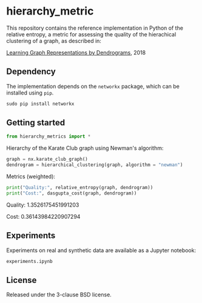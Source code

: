 # hierarchy_metric

This repository contains the reference implementation in Python of the relative entropy, a metric for assessing the quality of the hierachical clustering of a graph, as described in:

[Learning Graph Representations by Dendrograms](http://arxiv.org/abs/1807.05087), 2018

## Dependency

The implementation depends on the `networkx` package,
which can be installed using `pip`.

```python
sudo pip install networkx
```

## Getting started

```python
from hierarchy_metrics import *
```

Hierarchy of the Karate Club graph using Newman's algorithm:

```python
graph = nx.karate_club_graph()
dendrogram = hierarchical_clustering(graph, algorithm = "newman")
```

Metrics (weighted):
 
```python
print("Quality:", relative_entropy(graph, dendrogram))
print("Cost:", dasgupta_cost(graph, dendrogram))
```
Quality: 1.3526175451991203

Cost: 0.36143984220907294

## Experiments

Experiments on real and synthetic data are available as a Jupyter notebook:

```python
experiments.ipynb
```

## License


Released under the 3-clause BSD license.

